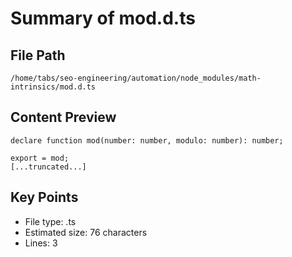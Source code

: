 # Summary of mod.d.ts
  
## File Path
`/home/tabs/seo-engineering/automation/node_modules/math-intrinsics/mod.d.ts`

## Content Preview
```
declare function mod(number: number, modulo: number): number;

export = mod;
[...truncated...]
```

## Key Points
- File type: .ts
- Estimated size: 76 characters
- Lines: 3
